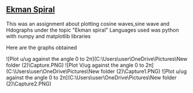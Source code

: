 ## <u>Ekman Spiral</u>
This was an assignment about plotting cosine waves,sine wave and Hdographs under the topic "Ekman spiral"
Languages used was python with numpy and matplotlib libraries

Here are the graphs obtained

![Plot u/ug against the angle 0 to 2π](C:\Users\user\OneDrive\Pictures\New folder (2)\Capture.PNG)
![Plot V/ug against the angle 0 to 2π](C:\Users\user\OneDrive\Pictures\New folder (2)\Capture1.PNG)
![Plot u/ug against the angle 0 to 2π](C:\Users\user\OneDrive\Pictures\New folder (2)\Capture2.PNG)

